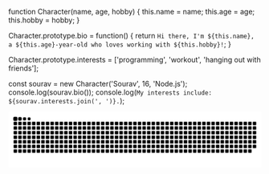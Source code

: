 function Character(name, age, hobby) {
  this.name = name;
  this.age = age;
  this.hobby = hobby;
}

Character.prototype.bio = function() {
  return `Hi there, I'm ${this.name}, a ${this.age}-year-old who loves working with ${this.hobby}!`;
}

Character.prototype.interests = ['programming', 'workout', 'hanging out with friends'];

const sourav = new Character('Sourav', 16, 'Node.js');
console.log(sourav.bio());
console.log(`My interests include: ${sourav.interests.join(', ')}.`);


<picture>
  <source
    media="(prefers-color-scheme: dark)"
    srcset="https://raw.githubusercontent.com/platane/snk/output/github-contribution-grid-snake-dark.svg"
  />
  <source
    media="(prefers-color-scheme: light)"
    srcset="https://raw.githubusercontent.com/platane/snk/output/github-contribution-grid-snake.svg"
  />
  <img
    alt="github contribution grid snake animation"
    src="https://raw.githubusercontent.com/platane/snk/output/github-contribution-grid-snake.svg"
  />
</picture>
